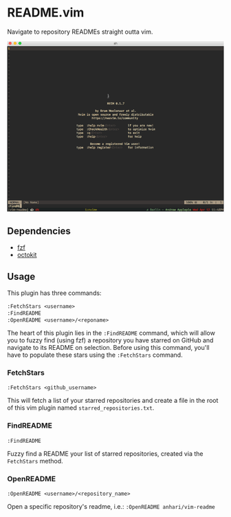 # README.vim

Navigate to repository READMEs straight outta vim.

![vim-readme opening readmes](./vim-readme.gif)

## Dependencies

* [fzf](https://github.com/junegunn/fzf)
* [octokit](https://github.com/octokit/octokit.rb)

## Usage

This plugin has three commands:

    :FetchStars <username>
    :FindREADME
    :OpenREADME <username>/<reponame>

The heart of this plugin lies in the `:FindREADME` command, which will allow you
to fuzzy find (using fzf) a repository you have starred on GitHub and navigate
to its README on selection. Before using this command, you'll have to populate
these stars using the `:FetchStars` command.

### FetchStars

    :FetchStars <github_username>

This will fetch a list of your starred repositories and create a file in the
root of this vim plugin named `starred_repositories.txt`.

### FindREADME

    :FindREADME

Fuzzy find a README your list of starred repositories, created via the
`FetchStars` method.


### OpenREADME

    :OpenREADME <username>/<repository_name>

Open a specific repository's readme, i.e.: `:OpenREADME anhari/vim-readme`
